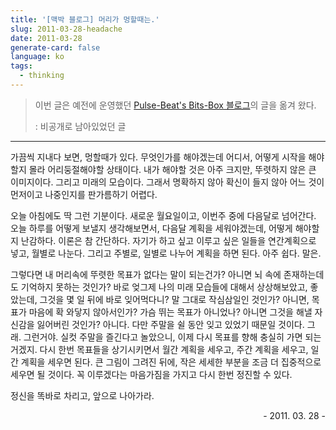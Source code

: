 ```yaml
---
title: '[맥박 블로그] 머리가 멍할때는.'
slug: 2011-03-28-headache
date: 2011-03-28
generate-card: false
language: ko
tags:
  - thinking
---
```


> 이번 글은 예전에 운영했던 [Pulse-Beat's Bits-Box 블로그](https://pulsebeat.tistory.com/)의 글을 옮겨 왔다.
>
> : 비공개로 남아있었던 글

---

가끔씩 지내다 보면, 멍할때가 있다. 무엇인가를 해야겠는데 어디서, 어떻게 시작을 해야할지 몰라 어리둥절해야할 상태이다. 내가 해야할 것은 아주 크지만, 뚜렷하지 않은 큰 이미지이다. 그리고 미래의 모습이다. 그래서 명확하지 않아 확신이 들지 않아 어느 것이 먼저이고 나중인지를 판가름하기 어렵다.

오늘 아침에도 딱 그런 기분이다. 새로운 월요일이고, 이번주 중에 다음달로 넘어간다. 오늘 하루를 어떻게 보낼지 생각해보면서, 다음달 계획을 세워야겠는데, 어떻게 해야할지 난감하다. 이론은 참 간단하다. 자기가 하고 싶고 이루고 싶은 일들을 연간계획으로 넣고, 월별로 나눈다. 그리고 주별로, 일별로 나누어 계획을 하면 된다. 아주 쉽다. 말은.

그렇다면 내 머리속에 뚜렷한 목표가 없다는 말이 되는건가? 아니면 뇌 속에 존재하는데도 기억하지 못하는 것인가? 바로 엊그제 나의 미래 모습들에 대해서 상상해보았고, 좋았는데, 그것을 몇 일 뒤에 바로 잊어먹다니? 말 그대로 작심삼일인 것인가? 아니면, 목표가 마음에 확 와닿지 않아서인가? 가슴 뛰는 목표가 아니었나? 아니면 그것을 해낼 자신감을 잃어버린 것인가? 아니다. 다만 주말을 쉴 동안 잊고 있었기 때문일 것이다. 그래. 그런거야. 실컷 주말을 즐긴다고 놀았으니, 이제 다시 목표를 향해 충실히 가면 되는 거겠지. 다시 한번 목표들을 상기시키면서 월간 계획을 세우고, 주간 계획을 세우고, 일간 계획을 세우면 된다. 큰 그림이 그려진 뒤에, 작은 세세한 부분을 조금 더 집중적으로 세우면 될 것이다. 꼭 이루겠다는 마음가짐을 가지고 다시 한번 정진할 수 있다.

정신을 똑바로 차리고, 앞으로 나아가라.

<p style="text-align:right;">- 2011. 03. 28 -</p>
